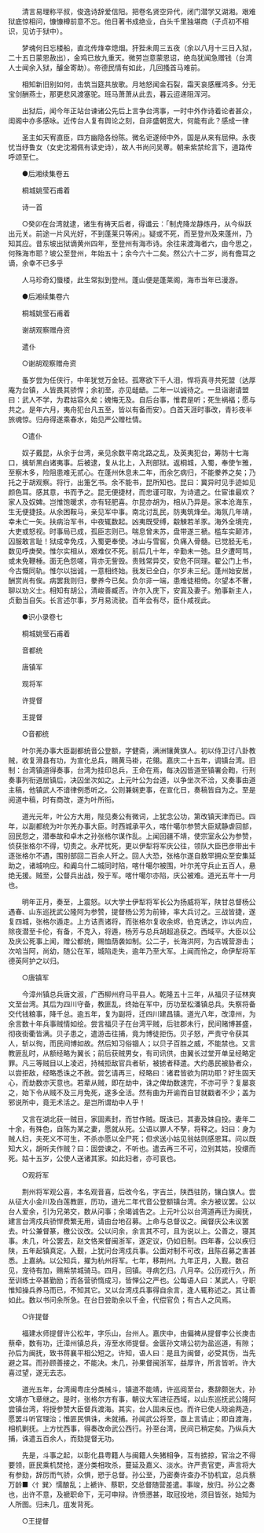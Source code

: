 <!-- { "loadSidebar": true } -->
　　清言易理称平叔，俊逸诗辞爱信阳。把卷名贤空异代，闭门潜学又湖湘。艰难狱底惊相问，慷慷樽前意不忘。他日著书成绝业，白头千里独堪商（子贞初不相识，见访于狱中）。

　　梦魂何日忘楼船，直北传烽幸熄烟。犴狴未周三五夜（余以八月十三日入狱，二十五日蒙恩赦出），金鸡已放九重天。微劳岂意蒙恩诏，绝岛犹闻急赠钱（台湾人士闻余入狱，醵金寄助）。帝德民情有如此，几回搔首马难前。

　　相知新旧别如何，击筑当筵共放歌。月地怒闻金石裂，霜天哀感雁鸿多。分无宝剑酬燕士，那更悲风渡塞驼。班马萧萧从此去，暮云迢递阻浑河。

　　出狱后，闻今年正站台谏诸公先后上言争台湾事，一时中外作诗着论者甚众，闺阁中亦多感咏。近传台人复有舆论之刻，自非盛朝宽大，何能有此？感成一律

　　圣主如天宥直臣，四方幽隐各纷陈。微名讵遂倾中外，国是从来有屈伸。永夜忧当纾鲁女（女史沈湘佩有读史诗），故人书尚问吴蒪。朝来紫禁纶言下，道路传呼颂至仁。

　　●后湘续集卷五

　　桐城姚莹石甫着

　　诗一首

　　○癸卯在台湾就逮，诸生有祷天后者，得谶云：「制虎降龙静炼丹，从今纵跃出元关。前途一片风光好，不到蓬莱只等闲」。疑或不死，而至登州及来蓬州，乃知其应。昔东坡出狱谪黄州四年，至登州有海市诗。余往来渡海者六，由今思之，何殊海市耶？坡公至登州，年始五十；余今六十二矣。然公六十二岁，尚有儋耳之谪，余幸不已多乎

　　人马珍奇幻蜃楼，此生常拟到登州。蓬山便是蓬莱阁，海市当年已漫游。

　　●后湘续集卷六

　　桐城姚莹石甫着

　　谢胡观察赠舟资

　　遣仆

　　○谢胡观察赠舟资

　　蚤岁尝为任侠行，中年犹觉万金轻。孤寒欲下千人泪，悍将真寻共死盟（达厚庵为台镇，人皆畏其骄悍；余初至，亦见龃龉。二年一以诚待之。一旦诣谢请盟曰：武人不学，为君姑容久矣；媿悔无及。自后台事，惟君是听；死生祸福；愿与共之。是年六月，夷舟犯台凡五至，皆以有备而安）。白首天涯时事改，青衫夜半旅魂惊。归舟得遂乘春水，始见严公赠杜情。

　　○遣仆

　　奴子戴昆，从余于台湾，亲见余数平南北路之乱，及英夷犯台，筹防十七海口，擒斩黑白诸夷事。后被逮，复从北上，入刑部狱。返桐城，入蜀，奉使乍雅，至察木多，险阻患难无贰心。在蓬州休息未二年，而余乞病归，不能豢养之矣；乃托之于胡观察。将行，出箑乞书。余不能书，昆所知也。昆曰：冀异时见手迹如见颜色耳。感其意，书而予之。昆无便捷材，而忠谨可取，为诗遣之。仕宦谁最欢？家人及奴婢。岂惟饱暖求，亦有轻肥喜。尔昆亦胡为，相从乃异是。家本沧海东，生无便捷技。从余困鞍马，亲见军中事。南北讨乱民，防夷筑烽垒。海氛几年靖，幸未亡一矢。扶病治军书，中夜辄数起。凶夷既受缚，觳觫若羊豕。海外全境完，大吏或怒视。时事局已成，孤臣志则已。喘息曾未苏，盘带遂三褫。槛车实颠沛，囚服敢言耻！狱成幸免戍，入蜀更奉使。冰山与雪窖，负痛入骨髓。已觉胫无毛，数见呼庚癸。惟尔实相从，艰难仅不死。前后几十年，辛勤未一弛。旦夕遭呵骂，或未免鞭棰。面无色怨嗟，背亦无訾毁。贵贱常异交，安危不同理。翟公门上书，今古慨同轨。惟尔以拙诚，一意相终始。我发已全白，尔岁未三纪。蓬州始安居，酬赏尚有俟。病罢我则归，豢养今已矣。负尔非一端，患难徒相倚。尔望本不奢，聊以劝义士。相知有胡公，清峻善臧否。许尔入庑下，安寘及妻子。勉事新主人，贞勤当自矢。长言述尔事，岁月易流驶。百年会有尽，臣仆咸视此。

　　●识小录卷七

　　桐城姚莹石甫着

　　音都统

　　唐镇军

　　观将军

　　许提督

　　王提督

　　○音都统

　　叶尔羌办事大臣副都统音公登额，字健斋，满洲镶黄旗人。初以侍卫讨八卦教贼，收复滑县有功，为宣化总兵，赐黄马褂，花翎。嘉庆二十五年，调镇台湾。旧制：台湾镇道得奏事，台湾为挂印总兵，王命在焉，每决囚皆道至镇署会鞫，行刑奏事列衔道居镇后，决囚坐次如之。上元叶公为台道，以争坐次不洽，又奏事由道主稿，他镇武人不谙律例悉听之。公则兼娴吏事，在宣化日，奏稿皆自为之。至是阅道中稿，时有商改，遂为叶所衔。

　　道光元年，叶公方大用，陛见奏公有微词，上犹念公功，第改镇天津而已。四年，以副都统为叶尔羌办事大臣。时西城承平久，喀什噶尔参赞大臣斌静虐回部，回民怨之，潜奉故和卓木之孙张格尔谋作乱。上闻回疆不靖，使宗室永公为参赞，侦获张格尔不得，切责之。永芹忧死，更以伊犁将军庆公往，领队大臣巴彦带出卡逐张格尔不遇，围别部回二百余人歼之。回人大恐，张格尔遂自敖罕拥众至安集延助之，诸城响应。和阗乌什二城同时陷，喀什噶尔被围，叶尔羌守兵止五百人，悬绝无援。贼至，公督兵出战，殁于军。喀什噶尔亦陷，庆公被难。道光五年十一月也。

　　明年正月，奏至，上震怒。以大学士伊犁将军长公为扬威将军，陕甘总督杨公遇春、山东巡抚武公隆阿为参赞，提督杨公芳为前锋，率大兵讨之。三战皆捷，遂复四城，张格尔遁走。上方诘责诸将，而张格尔复收余烬，伯克诱之，诈以内应，除夜潜至卡伦，有备，不克入，将遁，杨芳与总兵胡超追获之。西域平。大臣以公及庆公死事上闻，赠公都统，赐恤荫袭如制。公二子，长海洪阿，为古城营游击；次哈当阿，尚幼，随公在军，城陷走失，逾年乃至大军。上闻而怜之，命伊犁将军德英阿护之以归。

　　○唐镇军

　　今漳州镇总兵唐文淑，广西柳州府马平县人。乾隆五十三年，从福贝子征林爽文至台湾。其后为四川守备，教匪乱，终始在军中，历功至松潘镇总兵。失察将备交代钱粮事，降千总。逾五年，复为副将，迁四川建昌镇。道光八年，改漳州，为余言数十年兵事贼情如绘。尝言福贝子在台湾平贼，后驻郡未行，民间赌博甚盛，彻夜街衢皆满。贝子患之，遣游击往捕，竟为博徒拒伤。贝子怒，严责守令获其人，斩以徇，而民间博如故。然后知习俗锢人；以贝子百胜之威，不能禁也。又言教匪乱时，从额经略为翼长；前后获贼男女，有司讯供，由翼长过堂开单呈经略定罪。凡三等贼目以上凌迟，持械拒敌官兵者斩，被掳者释遣。大约愚民被胁者众，以尝拒敌，经略悉诛之不赦。尝乞请再三，经略曰：诸君皆欲为阴功耶？好生固天心，而劫数亦天意也。若辈从贼，即在劫中，诛之俾劫数速完，不亦可乎？复屡哀之，始下令从贼不及三月免死，遂多全活。然有曲为开谕而自甘就戳者不少；盖为邪说所中，竟无术活之。是岂所谓劫中人乎！

　　又言在湖北获一贼目，家固素封，而甘作贼。既诛已，其妻及妹自投。妻年二十余，有殊色，自陈为某之妻，愿就从死。公语以罪人不孥，将释之。妇曰：身为贼人妇，夫死义不可生，不杀亦愿以全尸死；但求送小姑见翁姑则感恩耳。问以既知大义，胡听夫作贼？曰：固尝谏之，不听也。遣去再三不可，泣别其姑，投缳而死。姑十五岁，公使人送诸其家。如此妇者，亦可哀也。

　　○观将军

　　荆州将军观公喜，本名观音喜，后改今名，字吉兰，陕西驻防，镶白旗人。尝从征大小金川及白莲教匪，历功，道光二年代音公登额镇台湾。余方被议罢。公以台人爱余，引为兄弟交，数从问事；余竭诚告之。上元叶公以台湾道再迁为闽抚，建言台湾戍兵骄悍费繁无用，请由台地召募。上命与总督议之。闽督庆公未议罢去。叶公兼督篆，檄公议改。公以问余，余言其不可，且为说以上。公善之，寝其事。未几，叶公罢去，赵文恪来督闽浙军，遂定议，仍如旧制。四年春，公以疾归陕，五年起镇真定。入觐，上犹问台湾戍兵事。公面对制不可改，且陈召募之害甚悉。上嘉纳。以公知兵，擢为杭州将军。七年，移荆州。九年正月，入觐。数召见，宠待有加，赐紫禁城骑马。四月，回镇。寻病乞归。八月卒。公历戎行久，所至训练士卒甚勤励；而各营骄惰成习，皆惮公之严也。公每语人曰：某武人，守职惟知操兵养马而已，不知其它。又以台湾戍兵事得自余言，逢人辄称述之。其让善如此。数以书问余所急。在台日尝助余以千金，代偿官负；有古人之风焉。

　　○许提督

　　福建水师提督许公松年，字乐山，台州人。嘉庆中，由偏裨从提督李公长庚击蔡牵，数有功，迁漳州镇总兵，洊至水师提督。金匮孙文靖公初为盐巡道，有隙；孙后为闽抚，致书蒋襄平相公短之。许知，语人曰：是且为闽督，必受其伤，当先避之耳。而孙顾善接之，不能决。未几，孙果督闽浙军，益厚许，所言皆听。许大喜过望，遂无去志。

　　道光五年，台湾闽粤庄分类械斗，镇道不能靖，许巡阅至台，奏辞颇张大，孙文靖亦飞章继之。是时，张格尔方有事，朝议大军进征西域，以山东巡抚武公隆阿尝镇台湾，将授参赞大臣督兵渡海。其实，台人固未反也。而许已使人晓谕两造，愿罢斗听官理治；惟匪民惧诛，未就捕。孙闻武公将至，亟上言请止；即自渡海，相机剿抚。上方忧西事，得奏改命武公西行。孙至台湾，民间已稍定矣。乃纵兵大捕，诛遣五百余人，而劾提督无功。

　　先是，斗事之起，以彰化县粤籍人与闽籍人失猪相争，互有掳掠，官治之不得要领，匪民乘机焚抢，遂分类相攻杀，蔓延及嘉义、淡水。许严责官吏，声言将大有参劾，辞厉而气骄，众惧，愬于总督。孙公至，乃密奏许查办不协机宜，总兵蔡万龄■〈忄巽〉懦酿乱；上褫许、蔡职，交总督随营差遣。事竣，放归。孙公之奏也，出许不意，及褫职命下，无可申辩。许愤懑甚，取冠投地，须目皆张，始知为人所图。归未几，疽发背死。

　　○王提督


